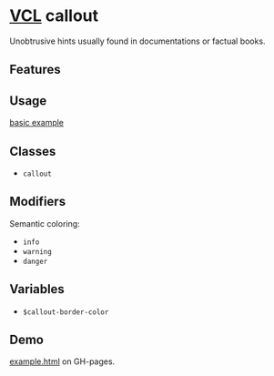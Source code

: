 # [VCL](https://vcl.github.io/) callout

Unobtrusive hints usually found in documentations or factual books.

## Features

## Usage

[basic example](/demo/example.html)

## Classes

- `callout`

## Modifiers

Semantic coloring:

- `info`
- `warning`
- `danger`

## Variables

- `$callout-border-color`

## Demo

[example.html](/demo/example.html) on GH-pages.
